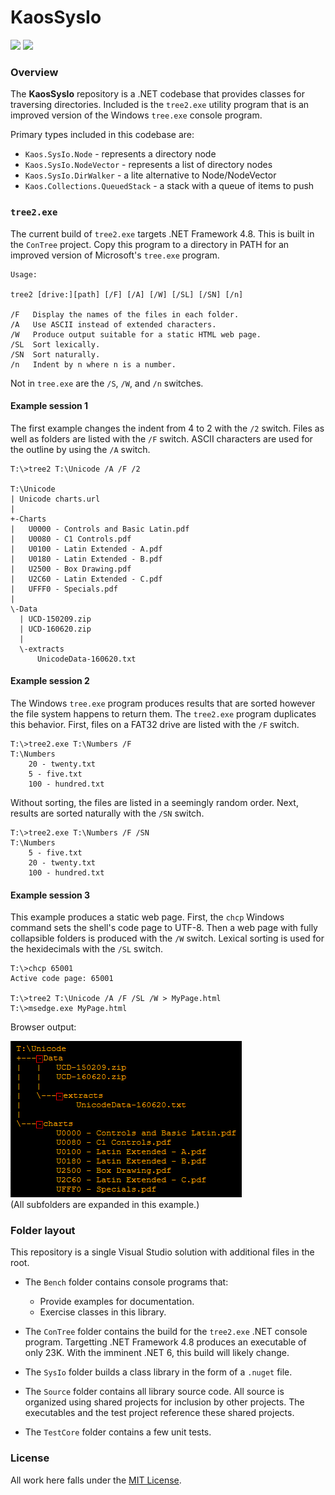 # KaosSysIo

<a href="https://github.com/kaosborn/KaosSysIo/blob/master/.github/workflows/Build.yml">
<img src="https://github.com/kaosborn/KaosSysIo/workflows/Build/badge.svg"></a>
<a href="https://github.com/kaosborn/KaosSysIo/blob/master/.github/workflows/Test.yml">
<img src="https://github.com/kaosborn/KaosSysIo/workflows/Test/badge.svg"></a>

### Overview

The **KaosSysIo** repository is a .NET codebase that provides classes for traversing directories.
Included is the `tree2.exe` utility program that is an improved version
of the Windows `tree.exe` console program.

Primary types included in this codebase are:

* `Kaos.SysIo.Node` - represents a directory node
* `Kaos.SysIo.NodeVector` - represents a list of directory nodes
* `Kaos.SysIo.DirWalker` - a lite alternative to Node/NodeVector
* `Kaos.Collections.QueuedStack` - a stack with a queue of items to push

### `tree2.exe`

The current build of `tree2.exe` targets .NET Framework 4.8.
This is built in the `ConTree` project.
Copy this program to a directory in PATH for an improved version of Microsoft's `tree.exe` program.

```
Usage:

tree2 [drive:][path] [/F] [/A] [/W] [/SL] [/SN] [/n]

/F   Display the names of the files in each folder.
/A   Use ASCII instead of extended characters.
/W   Produce output suitable for a static HTML web page.
/SL  Sort lexically.
/SN  Sort naturally.
/n   Indent by n where n is a number.
```

Not in `tree.exe` are the `/S`, `/W`, and `/n` switches.

#### Example session 1

The first example changes the indent from 4 to 2 with the `/2` switch.
Files as well as folders are listed with the `/F` switch.
ASCII characters are used for the outline by using the `/A` switch.

````
T:\>tree2 T:\Unicode /A /F /2

T:\Unicode
| Unicode charts.url
|
+-Charts
|   U0000 - Controls and Basic Latin.pdf
|   U0080 - C1 Controls.pdf
|   U0100 - Latin Extended - A.pdf
|   U0180 - Latin Extended - B.pdf
|   U2500 - Box Drawing.pdf
|   U2C60 - Latin Extended - C.pdf
|   UFFF0 - Specials.pdf
|
\-Data
  | UCD-150209.zip
  | UCD-160620.zip
  |
  \-extracts
      UnicodeData-160620.txt
````

#### Example session 2

The Windows `tree.exe` program produces results that are sorted however the file system happens to return them.
The `tree2.exe` program duplicates this behavior.
First, files on a FAT32 drive are listed with the `/F` switch.

```
T:\>tree2.exe T:\Numbers /F
T:\Numbers
    20 - twenty.txt
    5 - five.txt
    100 - hundred.txt
```

Without sorting, the files are listed in a seemingly random order.
Next, results are sorted naturally with the `/SN` switch.

```
T:\>tree2.exe T:\Numbers /F /SN
T:\Numbers
    5 - five.txt
    20 - twenty.txt
    100 - hundred.txt
```

#### Example session 3

This example produces a static web page.
First, the `chcp` Windows command sets the shell's code page to UTF-8.
Then a web page with fully collapsible folders is produced with the `/W` switch.
Lexical sorting is used for the hexidecimals with the `/SL` switch.

````
T:\>chcp 65001
Active code page: 65001

T:\>tree2 T:\Unicode /A /F /SL /W > MyPage.html
T:\>msedge.exe MyPage.html
````

Browser output:

![example output](/Images/contree-example-unicode-1.png)  
(All subfolders are expanded in this example.)

### Folder layout

This repository is a single Visual Studio solution with additional files in the root.

* The `Bench` folder contains console programs that:

  * Provide examples for documentation.
  * Exercise classes in this library.

* The `ConTree` folder contains the build for the `tree2.exe` .NET console program.
Targetting .NET Framework 4.8 produces an executable of only 23K.
With the imminent .NET 6, this build will likely change.

* The `SysIo` folder builds a class library in the form of a `.nuget` file.

* The `Source` folder contains all library source code.
All source is organized using shared projects for inclusion by other projects.
The executables and the test project reference these shared projects.

* The `TestCore` folder contains a few unit tests.

### License

All work here falls under the [MIT License](/LICENSE).